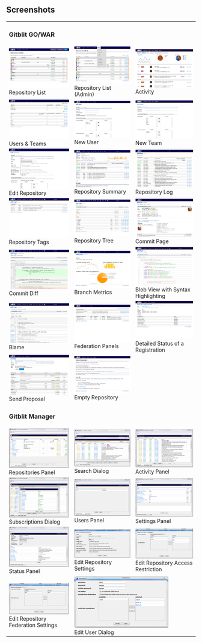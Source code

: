 ## Screenshots
<table class="screenshots">
<tr><td colspan='3'><h3>Gitblit GO/WAR</h3></td></tr>
<tr><td>
	<a rel="screenshots_group" href="screenshots/00.png" title="Repository List"><img alt="Repositories" src="thumbs/00.png" /></a>
	<br/>Repository List
</td><td>
	<a rel="screenshots_group" href="screenshots/00b.png" title="Repository List (Admin)"><img alt="Repositories (Admin)" src="thumbs/00b.png" /></a>
	<br/>Repository List (Admin)
</td><td>
	<a rel="screenshots_group" href="screenshots/00c.png" title="Activity"><img alt="Activity" src="thumbs/00c.png" /></a>
	<br/>Activity
</td></tr>

<tr><td>
	<a rel="screenshots_group" href="screenshots/01c.png" title="Users &amp; Teams"><img alt="Users &amp; Teams" src="thumbs/01c.png" /></a>
	<br/>Users &amp; Teams
</td><td>
	<a rel="screenshots_group" href="screenshots/01.png" title="New User"><img alt="New User" src="thumbs/01.png" /></a>
	<br/>New User
</td><td>
	<a rel="screenshots_group" href="screenshots/01b.png" title="New Team"><img alt="New Team" src="thumbs/01b.png" /></a>
	<br/>New Team
</td></tr>

<tr><td>
	<a rel="screenshots_group" href="screenshots/02.png" title="Edit Repository"><img alt="Edit Repository" src="thumbs/02.png" /></a>
	<br/>Edit Repository
</td><td>
	<a rel="screenshots_group" href="screenshots/03.png" title="Repository Summary"><img alt="Summary" src="thumbs/03.png" /></a>
	<br/>Repository Summary
</td><td>
	<a rel="screenshots_group" href="screenshots/04.png" title="Repository Log"><img alt="Log" src="thumbs/04.png" /></a>
	<br/>Repository Log
</td></tr>

<tr><td>
	<a rel="screenshots_group" href="screenshots/10.png" title="Repository Tags"><img alt="Tags" src="thumbs/10.png" /></a>
	<br/>Repository Tags
</td><td>
	<a rel="screenshots_group" href="screenshots/05.png" title="Repository Tree"><img alt="Tree" src="thumbs/05.png" /></a>
	<br/>Repository Tree
</td><td>
	<a rel="screenshots_group" href="screenshots/06.png" title="Commit Page"><img alt="Commit Page" src="thumbs/06.png" /></a>
	<br/>Commit Page
</td></tr>

<tr><td>
	<a rel="screenshots_group" href="screenshots/07.png" title="Commit Diff"><img alt="Commit Diff" src="thumbs/07.png" /></a>
	<br/>Commit Diff
</td><td>
	<a rel="screenshots_group" href="screenshots/09.png" title="Branch Metrics"><img alt="Metrics" src="thumbs/09.png" /></a>
	<br/>Branch Metrics
</td><td>
	<a rel="screenshots_group" href="screenshots/08.png" title="Blob View with Syntax Highlighting"><img alt="Blob" src="thumbs/08.png" /></a>
	<br/>Blob View with Syntax Highlighting
</td></tr>

<tr><td>
	<a rel="screenshots_group" href="screenshots/11.png" title="Blame"><img alt="Blame" src="thumbs/11.png" /></a>
	<br/>Blame
</td><td>
	<a rel="screenshots_group" href="screenshots/12.png" title="Federation Panels"><img alt="Federation Panels" src="thumbs/12.png" /></a>
	<br/>Federation Panels
</td><td>
	<a rel="screenshots_group" href="screenshots/13.png" title="Detailed Status of a Registration"><img alt="Registration Status" src="thumbs/13.png" /></a>
	<br/>Detailed Status of a Registration
</td></tr>

<tr><td>
	<a rel="screenshots_group" href="screenshots/14.png" title="Send Proposal"><img alt="Propose" src="thumbs/14.png" /></a>
	<br/>Send Proposal
</td><td>
	<a rel="screenshots_group" href="screenshots/15.png" title="Empty Repository"><img alt="Empty Repository" src="thumbs/15.png" /></a>
	<br/>Empty Repository
</td><td>
</td></tr>

<tr><td colspan='3'><h3>Gitblit Manager</h3></td></tr>
<tr><td>
	<a rel="screenshots_group" href="screenshots/m00.png" title="Repositories Panel"><img alt="Repositories Panel" src="thumbs/m00.png" /></a>
	<br/>Repositories Panel
</td><td>
	<a rel="screenshots_group" href="screenshots/m01.png" title="Search Dialog"><img alt="Search Dialog" src="thumbs/m01.png" /></a>
	<br/>Search Dialog
</td><td>
	<a rel="screenshots_group" href="screenshots/m02.png" title="Activity Panel"><img alt="Activity Panel" src="thumbs/m02.png" /></a>
	<br/>Activity Panel
</td></tr>

<tr><td>
	<a rel="screenshots_group" href="screenshots/m03.png" title="Subscriptions Dialog"><img alt="Subscriptions Dialog" src="thumbs/m03.png" /></a>
	<br/>Subscriptions Dialog
</td><td>
	<a rel="screenshots_group" href="screenshots/m04.png" title="Users Panel"><img alt="Users Panels" src="thumbs/m04.png" /></a>
	<br/>Users Panel
</td><td>
	<a rel="screenshots_group" href="screenshots/m05.png" title="Settings Panel"><img alt="Settings Panel" src="thumbs/m05.png" /></a>
	<br/>Settings Panel
</td></tr>

<tr><td>
	<a rel="screenshots_group" href="screenshots/m06.png" title="Status Panel"><img alt="Status Panel" src="thumbs/m06.png" /></a>
	<br/>Status Panel
</td><td>
	<a rel="screenshots_group" href="screenshots/m07.png" title="Edit Repository Settings"><img alt="Repository Settings" src="thumbs/m07.png" /></a>
	<br/>Edit Repository Settings
</td><td>
	<a rel="screenshots_group" href="screenshots/m08.png" title="Edit Repository Access Restrictions"><img alt="Access Restrictions" src="thumbs/m08.png" /></a>
	<br/>Edit Repository Access Restriction
</td></tr>

<tr><td>
	<a rel="screenshots_group" href="screenshots/m09.png" title="Edit Repository Federation Settings"><img alt="Federation Settings" src="thumbs/m09.png" /></a>
	<br/>Edit Repository Federation Settings
</td><td colspan='2'>
	<a rel="screenshots_group" href="screenshots/m10.png" title="Edit User Dialog"><img alt="Edit User Dialog" src="thumbs/m10.png" /></a>
	<br/>Edit User Dialog
</td></tr>

</table>
